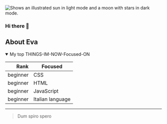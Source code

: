 <picture>
  <source media="(prefers-color-scheme: dark)" srcset="https://user-images.githubusercontent.com/25423296/163456776-7f95b81a-f1ed-45f7-b7ab-8fa810d529fa.png">
  <source media="(prefers-color-scheme: light)" srcset="https://user-images.githubusercontent.com/25423296/163456779-a8556205-d0a5-45e2-ac17-42d089e3c3f8.png">
  <img alt="Shows an illustrated sun in light mode and a moon with stars in dark mode." src="https://s7d2.scene7.com/is/image/TWCNews/art_07282022">
</picture>

### Hi there 👋


## About Eva 
<details open>
<summary>My top THINGS-IM-NOW-Focused-ON</summary>





| Rank | Focused |
|-----:|---------------|
| beginner| CSS        |
| beginner| HTML     |
| beginner| JavaScript     |
| beginner| Italian language    |


---
> Dum spiro spero
> <!-- TO DO: add more details about me later -->

</details>
<!--
**Edubova/Edubova** is a ✨ _special_ ✨ repository because its `README.md` (this file) appears on your GitHub profile.

Here are some ideas to get you started:

- 🔭 I’m currently working on ...
- 🌱 I’m currently learning ...
- 👯 I’m looking to collaborate on ...
- 🤔 I’m looking for help with ...
- 💬 Ask me about ...
- 📫 How to reach me: ...
- 😄 Pronouns: ...
- ⚡ Fun fact: ...
-->
